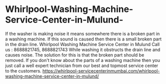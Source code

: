 # Whirlpool-Washing-Machine-Service-Center-in-Mulund-
If the washer is making noise it means somewhere there is a broken part in a washing machine. If this sound is caused then there is a small broken part in the drain line. Whirlpool Washing Machine Service Center in Mulund  Call us : 8688821745, 8688821743   While washing it obstructs the drain line and causes noise. The solution for this is that the broken part should be removed. If you don't know about the parts of a washing machine then you just call a well expert technician from our best and topmost service center to the customers. https://whirlpool-servicecenterinmumbai.com/whirlpool-washing-machine-service-center-in-mulund/
